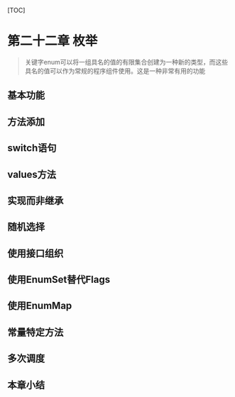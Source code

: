 [TOC]

<!-- Enumerations -->
# 第二十二章 枚举

> 关键字enum可以将一组具名的值的有限集合创建为一种新的类型，而这些具名的值可以作为常规的程序组件使用。这是一种非常有用的功能



<!-- Basic enum Features -->

## 基本功能

<!-- Adding Methods to an enum -->

## 方法添加


<!-- enums in switch Statements -->
## switch语句


<!-- The Mystery of values() -->
## values方法


<!-- Implements, not Inherits -->
## 实现而非继承


<!-- Random Selection -->
## 随机选择


<!-- Using Interfaces for Organization -->
## 使用接口组织


<!-- Using EnumSet Instead of Flags -->
## 使用EnumSet替代Flags


<!-- Using EnumMap -->
## 使用EnumMap


<!-- Constant-Specific Methods -->
## 常量特定方法


<!-- Multiple Dispatching -->
## 多次调度


<!-- Summary -->
## 本章小结



<!-- 分页 -->

<div style="page-break-after: always;"></div>